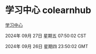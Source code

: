 # 学习中心 colearnhub
[学习中心](http://219.139.198.207:56308/colearnhub/)

2024年 09月 27日 星期五 07:50:02 CST

2024年 09月 26日 星期四 23:50:02 GMT
